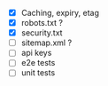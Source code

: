 - [x] Caching, expiry, etag
- [x] robots.txt ?
- [x] security.txt
- [ ] sitemap.xml ?
- [ ] api keys
- [ ] e2e tests
- [ ] unit tests
